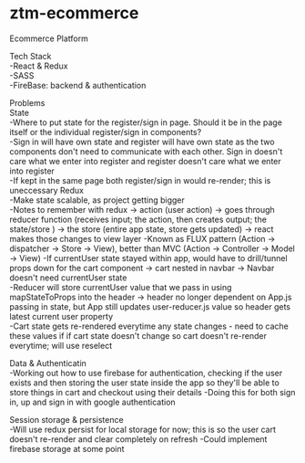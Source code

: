 # ztm-ecommerce

Ecommerce Platform<br>

Tech Stack<br>
-React & Redux<br>
-SASS<br>
-FireBase: backend & authentication<br>

Problems<br>
State<br>
-Where to put state for the register/sign in page. Should it be in the page itself or the individual register/sign in components?<br>
-Sign in will have own state and register will have own state as the two components don't need to communicate with each other. Sign in doesn't care what we enter into register and register doesn't care what we enter into register<br>
-If kept in the same page both register/sign in would re-render; this is uneccessary
Redux<br>
-Make state scalable, as project getting bigger<br>
-Notes to remember with redux -> action (user action) -> goes through reducer function (receives input; the action, then creates output; the state/store ) -> the store (entire app state, store gets updated) -> react makes those changes to view layer
-Known as FLUX pattern (Action -> dispatcher -> Store -> View), better than MVC (Action -> Controller -> Model -> View)
-If currentUser state stayed within app, would have to drill/tunnel props down for the cart component -> cart nested in navbar -> Navbar doesn't need currentUser state<br>
-Reducer will store currentUser value that we pass in using mapStateToProps into the header -> header no longer dependent on App.js passing in state, but App still updates user-reducer.js value so header gets latest current user property<br>
-Cart state gets re-rendered everytime any state changes - need to cache these values if if cart state doesn't change so cart doesn't re-render everytime; will use reselect

Data & Authenticatin<br>
-Working out how to use firebase for authentication, checking if the user exists and then storing the user state inside the app so they'll be able to store things in cart and checkout using their details
-Doing this for both sign in, up and sign in with google authentication

Session storage & persistence<br>
-Will use redux persist for local storage for now; this is so the user cart doesn't re-render and clear completely on refresh
-Could implement firebase storage at some point
